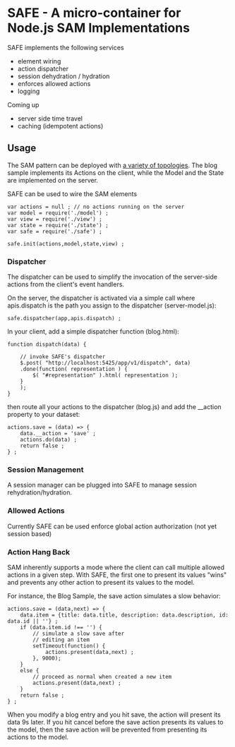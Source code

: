 # SAFE - A micro-container for Node.js SAM Implementations

SAFE implements the following services
  - element wiring
  - action dispatcher 
  - session dehydration / hydration
  - enforces allowed actions
  - logging

Coming up
  - server side time travel
  - caching (idempotent actions)

## Usage

The SAM pattern can be deployed with [a variety of topologies](http://sam.js.org/#iso). The blog sample implements its Actions on the client, while the Model and the State are implemented on the server.

SAFE can be used to wire the SAM elements
```
var actions = null ; // no actions running on the server
var model = require('./model') ;
var view = require('./view') ;
var state = require('./state') ;
var safe = require('./safe') ;

safe.init(actions,model,state,view) ;
```

### Dispatcher

The dispatcher can be used to simplify the invocation of the server-side actions from the client's event handlers.

On the server, the dispatcher is activated via a simple call where apis.dispatch is the path you assign to the dispatcher (server-model.js):

```
safe.dispatcher(app,apis.dispatch) ;
```

In your client, add a simple dispatcher function (blog.html):
```
function dispatch(data) {
    
    // invoke SAFE's dispatcher
    $.post( "http://localhost:5425/app/v1/dispatch", data) 
    .done(function( representation ) {
        $( "#representation" ).html( representation );
    }        
    );
}

```

then route all your actions to the dispatcher (blog.js) and add the __action property to your dataset:
```
actions.save = (data) => {
    data.__action = 'save' ;
    actions.do(data) ; 
    return false ;
} ;
```

### Session Management

A session manager can be plugged into SAFE to manage session rehydration/hydration.

### Allowed Actions

Currently SAFE can be used enforce global action authorization (not yet session based)

### Action Hang Back 

SAM inherently supports a mode where the client can call multiple allowed actions in a given step. With SAFE, the first one to present its values "wins" and prevents any other action to present its values to the model.

For instance, the Blog Sample, the save action simulates a slow behavior:

```
actions.save = (data,next) => {
    data.item = {title: data.title, description: data.description, id: data.id || ''} ;
    if (data.item.id !== '') {
        // simulate a slow save after
        // editing an item
        setTimeout(function() { 
            actions.present(data,next) ;
        }, 9000);
    }
    else {
        // proceed as normal when created a new item
        actions.present(data,next) ;
    }
    return false ;
} ;
```

When you modify a blog entry and you hit save, the action will present its data 9s later. If you hit cancel before the save action presents its values to the model, then the save action will be prevented from presenting its actions to the
model.
